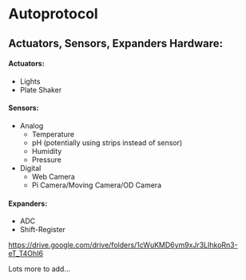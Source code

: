 # Autoprotocol

## Actuators, Sensors, Expanders Hardware:

#### Actuators:
  - Lights
  - Plate Shaker
#### Sensors:
- Analog
  - Temperature
  - pH (potentially using strips instead of sensor)
  - Humidity
  - Pressure
- Digital
  - Web Camera
  - Pi Camera/Moving Camera/OD Camera
#### Expanders:
  - ADC
  - Shift-Register


https://drive.google.com/drive/folders/1cWuKMD6ym9xJr3LIhkoRn3-eT_T4OhI6


Lots more to add...
